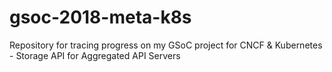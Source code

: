 # gsoc-2018-meta-k8s
Repository for tracing progress on my GSoC project for CNCF &amp; Kubernetes - Storage API for Aggregated API Servers
